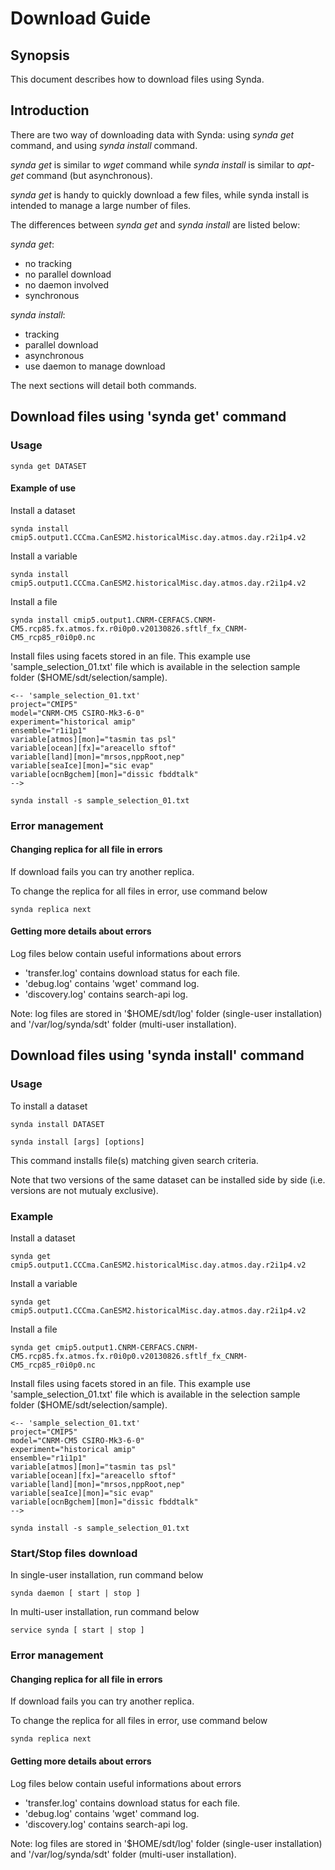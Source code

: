 # Download Guide

## Synopsis

This document describes how to download files using Synda.

## Introduction

There are two way of downloading data with Synda: using *synda get* command, and
using *synda install* command.

*synda get* is similar to *wget* command while *synda install* is similar
to *apt-get* command (but asynchronous).

*synda get* is handy to quickly download a few files, while synda install is
intended to manage a large number of files.

The differences between *synda get* and *synda install* are listed below:

*synda get*:

* no tracking
* no parallel download
* no daemon involved
* synchronous

*synda install*:

* tracking
* parallel download
* asynchronous
* use daemon to manage download

The next sections will detail both commands.

## Download files using 'synda get' command

### Usage

    synda get DATASET

#### Example of use

Install a dataset

    synda install cmip5.output1.CCCma.CanESM2.historicalMisc.day.atmos.day.r2i1p4.v2

Install a variable

    synda install cmip5.output1.CCCma.CanESM2.historicalMisc.day.atmos.day.r2i1p4.v2

Install a file

    synda install cmip5.output1.CNRM-CERFACS.CNRM-CM5.rcp85.fx.atmos.fx.r0i0p0.v20130826.sftlf_fx_CNRM-CM5_rcp85_r0i0p0.nc

Install files using facets stored in an file. This example use
'sample_selection_01.txt' file which is available in the selection sample folder
($HOME/sdt/selection/sample).

    <-- 'sample_selection_01.txt'
    project="CMIP5"
    model="CNRM-CM5 CSIRO-Mk3-6-0"
    experiment="historical amip"
    ensemble="r1i1p1"
    variable[atmos][mon]="tasmin tas psl"
    variable[ocean][fx]="areacello sftof"
    variable[land][mon]="mrsos,nppRoot,nep"
    variable[seaIce][mon]="sic evap"
    variable[ocnBgchem][mon]="dissic fbddtalk"
    -->

    synda install -s sample_selection_01.txt

### Error management

#### Changing replica for all file in errors

If download fails you can try another replica.

To change the replica for all files in error, use command below

    synda replica next

#### Getting more details about errors

Log files below contain useful informations about errors

* 'transfer.log' contains download status for each file.
* 'debug.log' contains 'wget' command log.
* 'discovery.log' contains search-api log.

Note: log files are stored in '$HOME/sdt/log' folder (single-user installation)
and '/var/log/synda/sdt' folder (multi-user installation).

## Download files using 'synda install' command

### Usage

To install a dataset

    synda install DATASET

    synda install [args] [options]

This command installs file(s) matching given search criteria. 

Note that two versions of the same dataset can be installed side by side (i.e.
versions are not mutualy exclusive).


### Example

Install a dataset

    synda get cmip5.output1.CCCma.CanESM2.historicalMisc.day.atmos.day.r2i1p4.v2

Install a variable

    synda get cmip5.output1.CCCma.CanESM2.historicalMisc.day.atmos.day.r2i1p4.v2

Install a file

    synda get cmip5.output1.CNRM-CERFACS.CNRM-CM5.rcp85.fx.atmos.fx.r0i0p0.v20130826.sftlf_fx_CNRM-CM5_rcp85_r0i0p0.nc

Install files using facets stored in an file. This example use
'sample_selection_01.txt' file which is available in the selection sample folder
($HOME/sdt/selection/sample).

    <-- 'sample_selection_01.txt'
    project="CMIP5"
    model="CNRM-CM5 CSIRO-Mk3-6-0"
    experiment="historical amip"
    ensemble="r1i1p1"
    variable[atmos][mon]="tasmin tas psl"
    variable[ocean][fx]="areacello sftof"
    variable[land][mon]="mrsos,nppRoot,nep"
    variable[seaIce][mon]="sic evap"
    variable[ocnBgchem][mon]="dissic fbddtalk"
    -->

    synda install -s sample_selection_01.txt

### Start/Stop files download

In single-user installation, run command below

    synda daemon [ start | stop ]

In multi-user installation, run command below

    service synda [ start | stop ]

### Error management

#### Changing replica for all file in errors

If download fails you can try another replica.

To change the replica for all files in error, use command below

    synda replica next

#### Getting more details about errors

Log files below contain useful informations about errors

* 'transfer.log' contains download status for each file.
* 'debug.log' contains 'wget' command log.
* 'discovery.log' contains search-api log.

Note: log files are stored in '$HOME/sdt/log' folder (single-user installation)
and '/var/log/synda/sdt' folder (multi-user installation).
